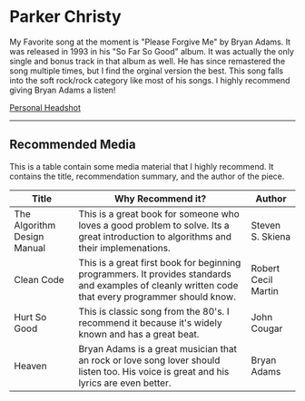 # Parker Christy

My Favorite song at the moment is "Please Forgive Me" by Bryan Adams. It was released in 1993 in his "So Far So Good" album. It was actually the only single and bonus track in that album as well. He has since remastered the song multiple times, but I find the orginal version the best. This song falls into the soft rock/rock category like most of his songs. I highly recommend giving Bryan Adams a listen!

[Personal Headshot](./headshot.png)

---

## Recommended Media

This is a table contain some media material that I highly recommend. It contains the title, recommendation summary, and the author of the piece.

| Title | Why Recommend it? | Author |
|------------|-------------------|--------|
|The Algorithm Design Manual|This is a great book for someone who loves a good problem to solve. Its a great introduction to algorithms and their implemenations. |Steven S. Skiena|
|Clean Code|This is a great first book for beginning programmers. It provides standards and examples of cleanly written code that every programmer should know.|Robert Cecil Martin|
|Hurt So Good|This is classic song from the 80's. I recommend it because it's widely known and has a great beat.|John Cougar|
|Heaven|Bryan Adams is a great musician that an rock or love song lover should listen too. His voice is great and his lyrics are even better. |Bryan Adams|